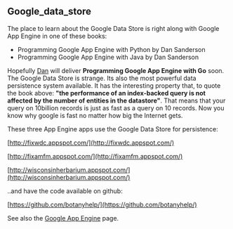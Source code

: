 ## Google_data_store

The place to learn about the Google Data Store is right along with Google App Engine in one of these books:

* Programming Google App Engine with Python by Dan Sanderson
* Programming Google App Engine with Java by Dan Sanderson

Hopefully [Dan](http://www.dansanderson.com) will deliver **Programming Google App Engine with Go** soon.  The Google Data Store is strange.  Its also the most powerful data persistence system available.  It has the interesting property that, to quote the book above: **"the performance of an index-backed query is not affected by the number of entities in the datastore"**.  That means that your query on 10billion records is just as fast as a query on 10 records.  Now you know why google is fast no matter how big the Internet gets. 

These three App Engine apps use the Google Data Store for persistence:

[http://fixwdc.appspot.com/](http://fixwdc.appspot.com/)

[http://fixamfm.appspot.com/](http://fixamfm.appspot.com/)

[http://wisconsinherbarium.appspot.com/](http://wisconsinherbarium.appspot.com/)

..and have the code available on github:

[https://github.com/botanyhelp/](https://github.com/botanyhelp/)

See also the [Google App Engine](/linux/gae.md) page. 
